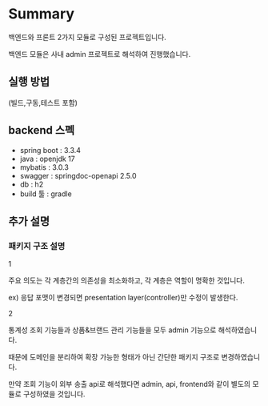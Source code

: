 # Summary
백엔드와 프론트 2가지 모듈로 구성된 프로젝트입니다.

백엔드 모듈은 사내 admin 프로젝트로 해석하여 진행했습니다.

## 실행 방법
(빌드,구동,테스트 포함)


## backend 스펙
- spring boot : 3.3.4
- java : openjdk 17
- mybatis : 3.0.3
- swagger : springdoc-openapi 2.5.0
- db : h2
- build 툴 : gradle

## 추가 설명
### 패키지 구조 설명
1 

주요 의도는 각 계층간의 의존성을 최소화하고, 각 계층은 역할이 명확한 것입니다.

ex) 응답 포맷이 변경되면 presentation layer(controller)만 수정이 발생한다.

2 

통계성 조회 기능들과 상품&브랜드 관리 기능들을 모두 admin 기능으로 해석하였습니다.

때문에 도메인을 분리하여 확장 가능한 형태가 아닌 간단한 패키지 구조로 변경하였습니다.

만약 조회 기능이 외부 송출 api로 해석했다면 admin, api, frontend와 같이 별도의 모듈로 구성하였을 것입니다.


